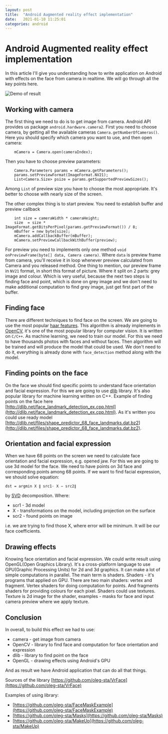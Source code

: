 ```yaml
---
layout: post
title:  "Android Augmented reality effect implementation"
date:   2021-01-10 11:25:01
categories: android
---
```

# Android Augmented reality effect implementation

In this article I'll give you understanding how to write application on Android with effects on the face from camera in realtime.
We will go through all the key points here.

![Demo of result]({{site.url}}/assets/face-mask-demo.gif)

## Working with camera

The first thing we need to do is to get image from camera.
Android API provides us package `android.hardware.camera2`.
First you need to choose camera, by getting all the available cameras `Camera.getNumberOfCameras()`.
Here you should specify which camera you want to use, and then open camera:
```
    mCamera = Camera.open(cameraIndex);
```
Then you have to choose preview parameters:
```
    Camera.Parameters params = mCamera.getParameters();
    params.setPreviewFormat(ImageFormat.NV21);
    List<Camera.Size> psize = params.getSupportedPreviewSizes();
```
Among `List` of preview size you have to choose the most appropriate.
It's better to choose with nearly size of the screen.

The other complex thing is to start preview. You need to establish buffer and preview callback
```
    int size = cameraWidth * cameraHeight;
    size  = size * ImageFormat.getBitsPerPixel(params.getPreviewFormat()) / 8;
    mBuffer = new byte[size];
    mCamera.addCallbackBuffer(mBuffer);
    mCamera.setPreviewCallbackWithBuffer(preview);
``` 
For preview you need to implements only one method `void onPreviewFrame(byte[] data, Camera camera)`.
Where `data` is preview frame from camera, you'll receive it in loop whenever preview calculated from Camera and you released method.
One thing to mention, our preview frame in `NV21` format, in short this format of picture.
Where it split on 2 parts: grey image and colour.
Which is very useful, because the next two steps is finding face and point, which is done on grey image and we don't need to make additional computation to find grey image, just get first part of the buffer.  

## Finding face

There are different techniques to find face on the screen.
We are going to use the most popular [haar features](https://en.wikipedia.org/wiki/Haar-like_feature).
This algorithm is already implements in [OpenCV](https://opencv.org/), it's one of the most popular library for computer vision.
It is written on `C/C++`. As machine learning, we need to train our model.
For this we need to have thousands photos with faces and without faces.
Then algorithm will be trained and will produce the model that could be used.
We don't need to do it, everything is already done with `face_detection` method along with the model. 

## Finding points on the face

On the face we should find specific points to understand face orientation and facial expression.
For this we are going to use [dlib](http://dlib.net/) library.
It's also popular library for machine learning written on C++.
Example of finding points on the face here [http://dlib.net/face_landmark_detection_ex.cpp.html](http://dlib.net/face_landmark_detection_ex.cpp.html).
As it's written you could use ready model [http://dlib.net/files/shape_predictor_68_face_landmarks.dat.bz2](http://dlib.net/files/shape_predictor_68_face_landmarks.dat.bz2).

## Orientation and facial expression

When we have 68 points on the screen we need to calculate face orientation and facial expression, e.g. opened jaw.
For this we are going to use 3d model for the face.
We need to have points on 3d face and corresponding points among 68 points.
If we want to find facial expression, we should solve equation:
```
dst = argmin X ∥ src1⋅ X − src2∥
```
by [SVD](https://en.wikipedia.org/wiki/Singular_value_decomposition) decomposition. Where:
* scr1 - 3d model
* X - transformations on the model, including projection on the surface
* scr2  - found points on image

i.e. we are trying to find those X, where error will be minimum.
It will be our face coefficients.
 
## Drawing effects

Knowing face orientation and facial expression.
We could write result using OpenGL(Open Graphics Library).
It's a cross-platform language to use GPU(Graphic Processing Units) for 2d and 3d graphics.
It can make a lot of simple computations in parallel.
The main term is shaders.
Shaders - it's programs that applied on GPU.
There are two main shaders: vertex and fragment.
Vertex shaders for doing computation for points.
And fragments shaders for providing colours for each pixel.
Shaders could use textures.
Texture is 2d image for the shader, examples - masks for face and input camera preview where we apply texture.

## Conclusion

In overall, to build this effect we had to use:
* camera - get image from camera
* OpenCV - library to find face and computation for face orientation and expression
* dlib - library to find point on the face
* OpenGL - drawing effects using Android's GPU

And as result we have Android application that can do all that things.

Sources of the library [https://github.com/oleg-sta/VrFace](https://github.com/oleg-sta/VrFace)

Examples of using library:
* [https://github.com/oleg-sta/FaceMaskExample](https://github.com/oleg-sta/FaceMaskExample)
* [https://github.com/oleg-sta/Masks](https://github.com/oleg-sta/Masks)
* [https://github.com/oleg-sta/MakeUp](https://github.com/oleg-sta/MakeUp)